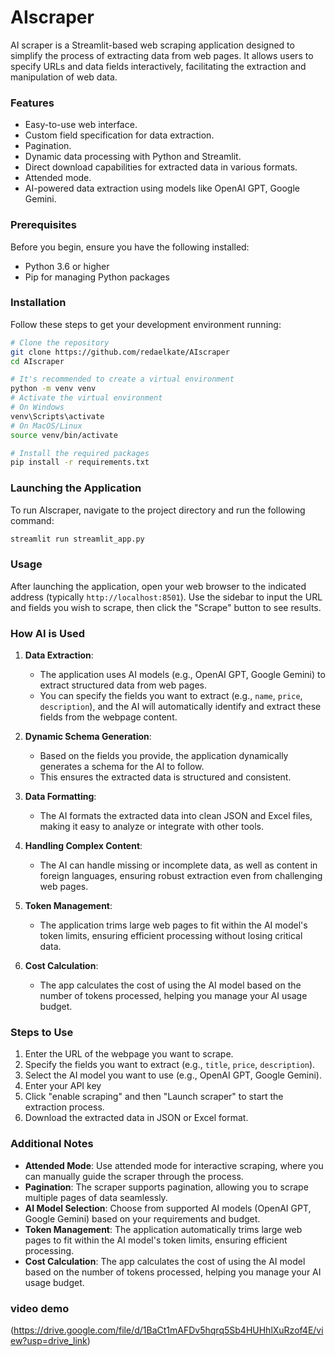 # AIscraper

AI scraper is a Streamlit-based web scraping application designed to simplify the process of extracting data from web pages. It allows users to specify URLs and data fields interactively, facilitating the extraction and manipulation of web data.

### Features

- Easy-to-use web interface.
- Custom field specification for data extraction.
- Pagination.
- Dynamic data processing with Python and Streamlit.
- Direct download capabilities for extracted data in various formats.
- Attended mode.
- AI-powered data extraction using models like OpenAI GPT, Google Gemini.

### Prerequisites

Before you begin, ensure you have the following installed:
- Python 3.6 or higher
- Pip for managing Python packages

### Installation

Follow these steps to get your development environment running:

```bash
# Clone the repository
git clone https://github.com/redaelkate/AIscraper
cd AIscraper

# It's recommended to create a virtual environment
python -m venv venv
# Activate the virtual environment
# On Windows
venv\Scripts\activate
# On MacOS/Linux
source venv/bin/activate

# Install the required packages
pip install -r requirements.txt
```

### Launching the Application

To run AIscraper, navigate to the project directory and run the following command:

```bash
streamlit run streamlit_app.py
```

### Usage

After launching the application, open your web browser to the indicated address (typically `http://localhost:8501`). Use the sidebar to input the URL and fields you wish to scrape, then click the "Scrape" button to see results.

### How AI is Used

1. **Data Extraction**:
   * The application uses AI models (e.g., OpenAI GPT, Google Gemini) to extract structured data from web pages.
   * You can specify the fields you want to extract (e.g., `name`, `price`, `description`), and the AI will automatically identify and extract these fields from the webpage content.

2. **Dynamic Schema Generation**:
   * Based on the fields you provide, the application dynamically generates a schema for the AI to follow.
   * This ensures the extracted data is structured and consistent.

3. **Data Formatting**:
   * The AI formats the extracted data into clean JSON and Excel files, making it easy to analyze or integrate with other tools.

4. **Handling Complex Content**:
   * The AI can handle missing or incomplete data, as well as content in foreign languages, ensuring robust extraction even from challenging web pages.

5. **Token Management**:
   * The application trims large web pages to fit within the AI model's token limits, ensuring efficient processing without losing critical data.

6. **Cost Calculation**:
   * The app calculates the cost of using the AI model based on the number of tokens processed, helping you manage your AI usage budget.

### Steps to Use

1. Enter the URL of the webpage you want to scrape.
2. Specify the fields you want to extract (e.g., `title`, `price`, `description`).
3. Select the AI model you want to use (e.g., OpenAI GPT, Google Gemini).
4. Enter your API key
5. Click "enable scraping" and then "Launch scraper" to start the extraction process.
6. Download the extracted data in JSON or Excel format.

### Additional Notes

* **Attended Mode**: Use attended mode for interactive scraping, where you can manually guide the scraper through the process.
* **Pagination**: The scraper supports pagination, allowing you to scrape multiple pages of data seamlessly.
* **AI Model Selection**: Choose from supported AI models (OpenAI GPT, Google Gemini) based on your requirements and budget.
* **Token Management**: The application automatically trims large web pages to fit within the AI model's token limits, ensuring efficient processing.
* **Cost Calculation**: The app calculates the cost of using the AI model based on the number of tokens processed, helping you manage your AI usage budget.




### video demo 
(https://drive.google.com/file/d/1BaCt1mAFDv5hqrq5Sb4HUHhlXuRzof4E/view?usp=drive_link)  
